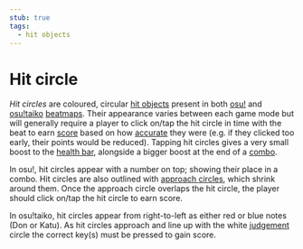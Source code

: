 ```yaml
---
stub: true
tags:
  - hit objects
---
```


# Hit circle

*Hit circles* are coloured, circular [hit objects](/wiki/Gameplay/Hit_object) present in both [osu!](/wiki/Game_mode/osu!) and [osu!taiko](/wiki/Game_mode/osu!taiko) [beatmaps](/wiki/Beatmap). Their appearance varies between each game mode but will generally require a player to click on/tap the hit circle in time with the beat to earn [score](/wiki/Gameplay/Score) based on how [accurate](/wiki/Gameplay/Accuracy) they were (e.g. if they clicked too early, their points would be reduced). Tapping hit circles gives a very small boost to the [health bar](/wiki/Client/Interface/Health_bar), alongside a bigger boost at the end of a [combo](/wiki/Beatmapping/Combo).

In osu!, hit circles appear with a number on top; showing their place in a combo. Hit circles are also outlined with [approach circles](/wiki/Gameplay/Hit_object/Approach_circle), which shrink around them. Once the approach circle overlaps the hit circle, the player should click on/tap the hit circle to earn score.

In osu!taiko, hit circles appear from right-to-left as either red or blue notes (Don or Katu). As hit circles approach and line up with the white [judgement](/wiki/Gameplay/Judgement) circle the correct key(s) must be pressed to gain score.

<!-- TODO: Include Skinnable Property-->

<!-- TODO: Add links and images-->
